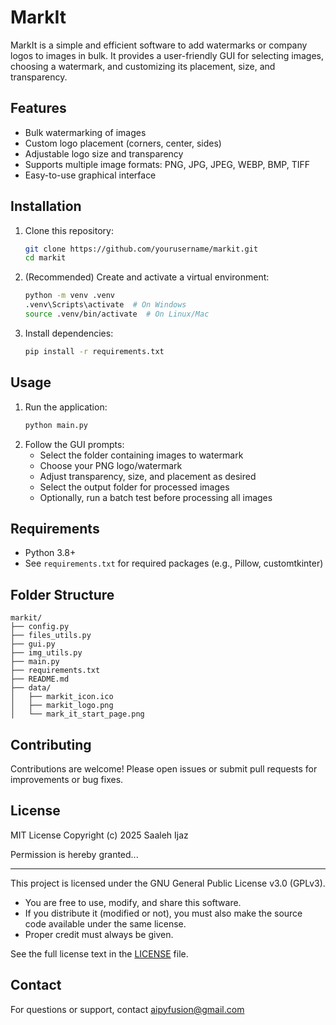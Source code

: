# MarkIt

MarkIt is a simple and efficient software to add watermarks or company logos to images in bulk. It provides a user-friendly GUI for selecting images, choosing a watermark, and customizing its placement, size, and transparency.

## Features
- Bulk watermarking of images
- Custom logo placement (corners, center, sides)
- Adjustable logo size and transparency
- Supports multiple image formats: PNG, JPG, JPEG, WEBP, BMP, TIFF
- Easy-to-use graphical interface

## Installation
1. Clone this repository:
   ```bash
   git clone https://github.com/yourusername/markit.git
   cd markit
   ```
2. (Recommended) Create and activate a virtual environment:
   ```bash
   python -m venv .venv
   .venv\Scripts\activate  # On Windows
   source .venv/bin/activate  # On Linux/Mac
   ```
3. Install dependencies:
   ```bash
   pip install -r requirements.txt
   ```

## Usage
1. Run the application:
   ```bash
   python main.py
   ```
2. Follow the GUI prompts:
   - Select the folder containing images to watermark
   - Choose your PNG logo/watermark
   - Adjust transparency, size, and placement as desired
   - Select the output folder for processed images
   - Optionally, run a batch test before processing all images

## Requirements
- Python 3.8+
- See `requirements.txt` for required packages (e.g., Pillow, customtkinter)

## Folder Structure
```
markit/
├── config.py
├── files_utils.py
├── gui.py
├── img_utils.py
├── main.py
├── requirements.txt
├── README.md
├── data/
│   ├── markit_icon.ico
│   ├── markit_logo.png
│   └── mark_it_start_page.png
```

## Contributing
Contributions are welcome! Please open issues or submit pull requests for improvements or bug fixes.

## License
MIT License
Copyright (c) 2025 Saaleh Ijaz

Permission is hereby granted...

---

This project is licensed under the GNU General Public License v3.0 (GPLv3).

- You are free to use, modify, and share this software.
- If you distribute it (modified or not), you must also make the source code available under the same license.
- Proper credit must always be given.

See the full license text in the [LICENSE](LICENSE) file.

## Contact
For questions or support, contact [aipyfusion@gmail.com](mailto:aipyfusion@gmail.com)
